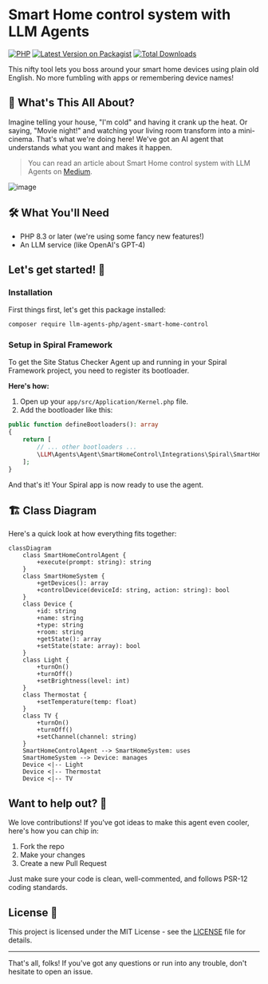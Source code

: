 # Smart Home control system with LLM Agents

[![PHP](https://img.shields.io/packagist/php-v/llm-agents-php/agent-smart-home-control.svg?style=flat-square)](https://packagist.org/packages/llm-agents-php/agent-smart-home-control)
[![Latest Version on Packagist](https://img.shields.io/packagist/v/llm-agents-php/agent-smart-home-control.svg?style=flat-square)](https://packagist.org/packages/llm-agents-php/agent-smart-home-control)
[![Total Downloads](https://img.shields.io/packagist/dt/llm-agents-php/agent-smart-home-control.svg?style=flat-square)](https://packagist.org/packages/llm-agents-php/agent-smart-home-control)

This nifty tool lets you boss around your smart home devices using plain old English. No more fumbling with apps or
remembering device names!

## 🚀 What's This All About?

Imagine telling your house, "I'm cold" and having it crank up the heat. Or saying, "Movie night!" and watching your
living room transform into a mini-cinema. That's what we're doing here! We've got an AI agent that understands what you
want and makes it happen.

> You can read an article about Smart Home control system with LLM Agents
> on [Medium](https://butschster.medium.com/a-php-devs-dream-an-ai-home-that-really-gets-you-dd97ae2ca0b0).

![image](https://github.com/user-attachments/assets/405275f8-a180-4134-806d-bc7287e779dc)

## 🛠 What You'll Need

- PHP 8.3 or later (we're using some fancy new features!)
- An LLM service (like OpenAI's GPT-4)

## Let's get started! 🚀

### Installation

First things first, let's get this package installed:

```bash
composer require llm-agents-php/agent-smart-home-control
```

### Setup in Spiral Framework

To get the Site Status Checker Agent up and running in your Spiral Framework project, you need to register its
bootloader.

**Here's how:**

1. Open up your `app/src/Application/Kernel.php` file.
2. Add the bootloader like this:

```php
public function defineBootloaders(): array
{
    return [
        // ... other bootloaders ...
        \LLM\Agents\Agent\SmartHomeControl\Integrations\Spiral\SmartHomeControlBootloader::class,
    ];
}
```

And that's it! Your Spiral app is now ready to use the agent.

## 🏗 Class Diagram

Here's a quick look at how everything fits together:

```mermaid
classDiagram
    class SmartHomeControlAgent {
        +execute(prompt: string): string
    }
    class SmartHomeSystem {
        +getDevices(): array
        +controlDevice(deviceId: string, action: string): bool
    }
    class Device {
        +id: string
        +name: string
        +type: string
        +room: string
        +getState(): array
        +setState(state: array): bool
    }
    class Light {
        +turnOn()
        +turnOff()
        +setBrightness(level: int)
    }
    class Thermostat {
        +setTemperature(temp: float)
    }
    class TV {
        +turnOn()
        +turnOff()
        +setChannel(channel: string)
    }
    SmartHomeControlAgent --> SmartHomeSystem: uses
    SmartHomeSystem --> Device: manages
    Device <|-- Light
    Device <|-- Thermostat
    Device <|-- TV
```

## Want to help out? 🤝

We love contributions! If you've got ideas to make this agent even cooler, here's how you can chip in:

1. Fork the repo
2. Make your changes
3. Create a new Pull Request

Just make sure your code is clean, well-commented, and follows PSR-12 coding standards.

## License 📄

This project is licensed under the MIT License - see the [LICENSE](LICENSE) file for details.

---

That's all, folks! If you've got any questions or run into any trouble, don't hesitate to open an issue.